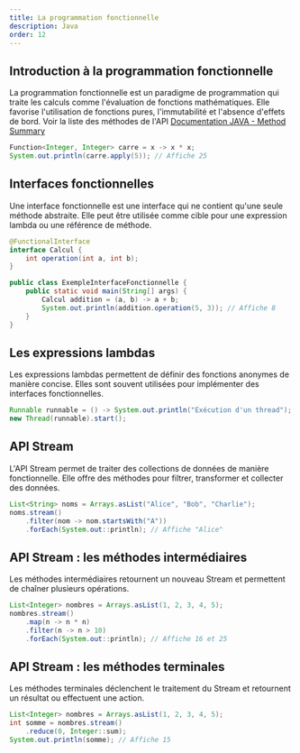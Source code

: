 ```yaml
---
title: La programmation fonctionnelle
description: Java
order: 12
---
```


## Introduction à la programmation fonctionnelle

La programmation fonctionnelle est un paradigme de programmation qui traite les calculs comme l'évaluation de fonctions mathématiques. Elle favorise l'utilisation de fonctions pures, l'immutabilité et l'absence d'effets de bord. Voir la liste des méthodes de l'API [Documentation JAVA - Method Summary](https://docs.oracle.com/en/java/javase/21/docs/api//java.base/java/util/stream/Stream.html#method-summary)

```java
Function<Integer, Integer> carre = x -> x * x;
System.out.println(carre.apply(5)); // Affiche 25
```

## Interfaces fonctionnelles

Une interface fonctionnelle est une interface qui ne contient qu'une seule méthode abstraite. Elle peut être utilisée comme cible pour une expression lambda ou une référence de méthode.

```java
@FunctionalInterface
interface Calcul {
    int operation(int a, int b);
}

public class ExempleInterfaceFonctionnelle {
    public static void main(String[] args) {
        Calcul addition = (a, b) -> a + b;
        System.out.println(addition.operation(5, 3)); // Affiche 8
    }
}
```

## Les expressions lambdas

Les expressions lambdas permettent de définir des fonctions anonymes de manière concise. Elles sont souvent utilisées pour implémenter des interfaces fonctionnelles.

```java
Runnable runnable = () -> System.out.println("Exécution d'un thread");
new Thread(runnable).start();
```

## API Stream

L'API Stream permet de traiter des collections de données de manière fonctionnelle. Elle offre des méthodes pour filtrer, transformer et collecter des données.

```java
List<String> noms = Arrays.asList("Alice", "Bob", "Charlie");
noms.stream()
    .filter(nom -> nom.startsWith("A"))
    .forEach(System.out::println); // Affiche "Alice"
```

## API Stream : les méthodes intermédiaires

Les méthodes intermédiaires retournent un nouveau Stream et permettent de chaîner plusieurs opérations.

```java
List<Integer> nombres = Arrays.asList(1, 2, 3, 4, 5);
nombres.stream()
    .map(n -> n * n)
    .filter(n -> n > 10)
    .forEach(System.out::println); // Affiche 16 et 25
```

## API Stream : les méthodes terminales

Les méthodes terminales déclenchent le traitement du Stream et retournent un résultat ou effectuent une action.

```java
List<Integer> nombres = Arrays.asList(1, 2, 3, 4, 5);
int somme = nombres.stream()
    .reduce(0, Integer::sum);
System.out.println(somme); // Affiche 15
```
